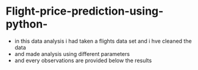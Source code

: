 # Flight-price-prediction-using-python-

- in this data analysis i had taken a flights data set and i hve cleaned the data 
- and made analysis using different parameters
- and every observations are provided below the results 
